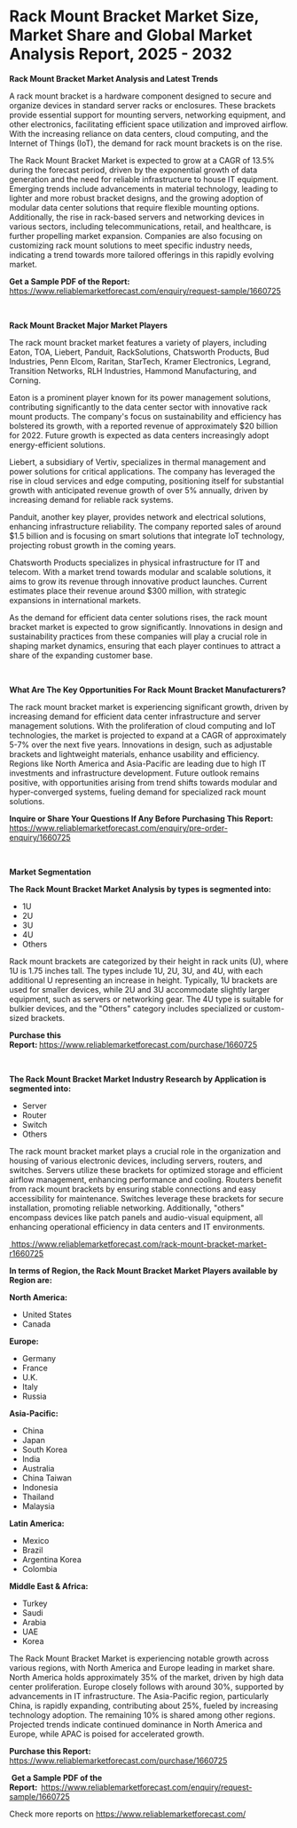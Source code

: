 <p><h1>Rack Mount Bracket Market Size, Market Share and Global Market Analysis Report, 2025 - 2032</h1></p><p><strong>Rack Mount Bracket Market Analysis and Latest Trends</strong></p>
<p><p>A rack mount bracket is a hardware component designed to secure and organize devices in standard server racks or enclosures. These brackets provide essential support for mounting servers, networking equipment, and other electronics, facilitating efficient space utilization and improved airflow. With the increasing reliance on data centers, cloud computing, and the Internet of Things (IoT), the demand for rack mount brackets is on the rise.</p><p>The Rack Mount Bracket Market is expected to grow at a CAGR of 13.5% during the forecast period, driven by the exponential growth of data generation and the need for reliable infrastructure to house IT equipment. Emerging trends include advancements in material technology, leading to lighter and more robust bracket designs, and the growing adoption of modular data center solutions that require flexible mounting options. Additionally, the rise in rack-based servers and networking devices in various sectors, including telecommunications, retail, and healthcare, is further propelling market expansion. Companies are also focusing on customizing rack mount solutions to meet specific industry needs, indicating a trend towards more tailored offerings in this rapidly evolving market.</p></p>
<p><strong>Get a Sample PDF of the Report:&nbsp;</strong> <a href="https://www.reliablemarketforecast.com/enquiry/request-sample/1660725?utm_campaign=3310&utm_medium=2&utm_source=Github&utm_content=ia&utm_term=07042025&utm_id=rack-mount-bracket">https://www.reliablemarketforecast.com/enquiry/request-sample/1660725</a></p>
<p>&nbsp;</p>
<p><strong>Rack Mount Bracket Major Market Players</strong></p>
<p><p>The rack mount bracket market features a variety of players, including Eaton, TOA, Liebert, Panduit, RackSolutions, Chatsworth Products, Bud Industries, Penn Elcom, Raritan, StarTech, Kramer Electronics, Legrand, Transition Networks, RLH Industries, Hammond Manufacturing, and Corning. </p><p>Eaton is a prominent player known for its power management solutions, contributing significantly to the data center sector with innovative rack mount products. The company's focus on sustainability and efficiency has bolstered its growth, with a reported revenue of approximately $20 billion for 2022. Future growth is expected as data centers increasingly adopt energy-efficient solutions.</p><p>Liebert, a subsidiary of Vertiv, specializes in thermal management and power solutions for critical applications. The company has leveraged the rise in cloud services and edge computing, positioning itself for substantial growth with anticipated revenue growth of over 5% annually, driven by increasing demand for reliable rack systems.</p><p>Panduit, another key player, provides network and electrical solutions, enhancing infrastructure reliability. The company reported sales of around $1.5 billion and is focusing on smart solutions that integrate IoT technology, projecting robust growth in the coming years.</p><p>Chatsworth Products specializes in physical infrastructure for IT and telecom. With a market trend towards modular and scalable solutions, it aims to grow its revenue through innovative product launches. Current estimates place their revenue around $300 million, with strategic expansions in international markets.</p><p>As the demand for efficient data center solutions rises, the rack mount bracket market is expected to grow significantly. Innovations in design and sustainability practices from these companies will play a crucial role in shaping market dynamics, ensuring that each player continues to attract a share of the expanding customer base.</p></p>
<p>&nbsp;</p>
<p><strong>What Are The Key Opportunities For Rack Mount Bracket Manufacturers?</strong></p>
<p><p>The rack mount bracket market is experiencing significant growth, driven by increasing demand for efficient data center infrastructure and server management solutions. With the proliferation of cloud computing and IoT technologies, the market is projected to expand at a CAGR of approximately 5-7% over the next five years. Innovations in design, such as adjustable brackets and lightweight materials, enhance usability and efficiency. Regions like North America and Asia-Pacific are leading due to high IT investments and infrastructure development. Future outlook remains positive, with opportunities arising from trend shifts towards modular and hyper-converged systems, fueling demand for specialized rack mount solutions.</p></p>
<p><strong>Inquire or Share Your Questions If Any Before Purchasing This Report:</strong> <a href="https://www.reliablemarketforecast.com/enquiry/pre-order-enquiry/1660725?utm_campaign=3310&utm_medium=2&utm_source=Github&utm_content=ia&utm_term=07042025&utm_id=rack-mount-bracket">https://www.reliablemarketforecast.com/enquiry/pre-order-enquiry/1660725</a></p>
<p>&nbsp;</p>
<p><strong>Market Segmentation</strong></p>
<p><strong>The Rack Mount Bracket Market Analysis by types is segmented into:</strong></p>
<p><ul><li>1U</li><li>2U</li><li>3U</li><li>4U</li><li>Others</li></ul></p>
<p><p>Rack mount brackets are categorized by their height in rack units (U), where 1U is 1.75 inches tall. The types include 1U, 2U, 3U, and 4U, with each additional U representing an increase in height. Typically, 1U brackets are used for smaller devices, while 2U and 3U accommodate slightly larger equipment, such as servers or networking gear. The 4U type is suitable for bulkier devices, and the "Others" category includes specialized or custom-sized brackets.</p></p>
<p><strong>Purchase this Report:&nbsp;</strong><a href="https://www.reliablemarketforecast.com/purchase/1660725?utm_campaign=3310&utm_medium=2&utm_source=Github&utm_content=ia&utm_term=07042025&utm_id=rack-mount-bracket">https://www.reliablemarketforecast.com/purchase/1660725</a></p>
<p>&nbsp;</p>
<p><strong>The Rack Mount Bracket Market Industry Research by Application is segmented into:</strong></p>
<p><ul><li>Server</li><li>Router</li><li>Switch</li><li>Others</li></ul></p>
<p><p>The rack mount bracket market plays a crucial role in the organization and housing of various electronic devices, including servers, routers, and switches. Servers utilize these brackets for optimized storage and efficient airflow management, enhancing performance and cooling. Routers benefit from rack mount brackets by ensuring stable connections and easy accessibility for maintenance. Switches leverage these brackets for secure installation, promoting reliable networking. Additionally, "others" encompass devices like patch panels and audio-visual equipment, all enhancing operational efficiency in data centers and IT environments.</p></p>
<p><a href="https://www.reliablemarketforecast.com/rack-mount-bracket-market-r1660725?utm_campaign=3310&utm_medium=2&utm_source=Github&utm_content=ia&utm_term=07042025&utm_id=rack-mount-bracket">&nbsp;https://www.reliablemarketforecast.com/rack-mount-bracket-market-r1660725</a></p>
<p><strong>In terms of Region, the Rack Mount Bracket Market Players available by Region are:</strong></p>
<p>
    <p> <strong> North America: </strong>
        <ul>
            <li>United States</li>
            <li>Canada</li>
        </ul>
        </p> 
    <p> <strong> Europe: </strong>
        <ul>
            <li>Germany</li>
            <li>France</li>
            <li>U.K.</li>
            <li>Italy</li>
            <li>Russia</li>
        </ul>
        </p> 
    <p> <strong> Asia-Pacific: </strong>
        <ul>
            <li>China</li>
            <li>Japan</li>
            <li>South Korea</li>
            <li>India</li>
            <li>Australia</li>
            <li>China Taiwan</li>
            <li>Indonesia</li>
            <li>Thailand</li>
            <li>Malaysia</li>
        </ul>
        </p> 
    <p> <strong> Latin America: </strong>
        <ul>
            <li>Mexico</li>
            <li>Brazil</li>
            <li>Argentina Korea</li>
            <li>Colombia</li>
        </ul>
        </p> 
    <p> <strong> Middle East & Africa: </strong>
        <ul>
            <li>Turkey</li>
            <li>Saudi</li>
            <li>Arabia</li>
            <li>UAE</li>
            <li>Korea</li>
        </ul>
    </p>
    </p>
<p><p>The Rack Mount Bracket Market is experiencing notable growth across various regions, with North America and Europe leading in market share. North America holds approximately 35% of the market, driven by high data center proliferation. Europe closely follows with around 30%, supported by advancements in IT infrastructure. The Asia-Pacific region, particularly China, is rapidly expanding, contributing about 25%, fueled by increasing technology adoption. The remaining 10% is shared among other regions. Projected trends indicate continued dominance in North America and Europe, while APAC is poised for accelerated growth.</p></p>
<p><strong>Purchase this Report: </strong><a href="https://www.reliablemarketforecast.com/purchase/1660725?utm_campaign=3310&utm_medium=2&utm_source=Github&utm_content=ia&utm_term=07042025&utm_id=rack-mount-bracket">https://www.reliablemarketforecast.com/purchase/1660725</a></p>
<p>&nbsp;<strong>Get a Sample PDF of the Report:&nbsp;&nbsp;</strong><a href="https://www.reliablemarketforecast.com/enquiry/request-sample/1660725?utm_campaign=3310&utm_medium=2&utm_source=Github&utm_content=ia&utm_term=07042025&utm_id=rack-mount-bracket">https://www.reliablemarketforecast.com/enquiry/request-sample/1660725</a></p>
<p><strong></strong></p>
<p>Check more reports on <a href="https://www.reliablemarketforecast.com/?utm_campaign=3310&utm_medium=2&utm_source=Github&utm_content=ia&utm_term=07042025&utm_id=rack-mount-bracket">https://www.reliablemarketforecast.com/</a></p>